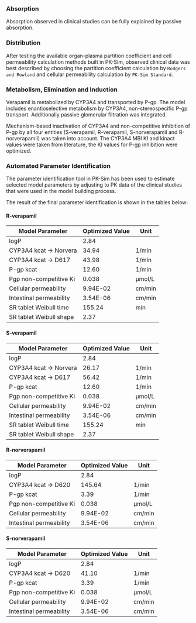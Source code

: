### Absorption

Absorption observed in clinical studies can be fully explained by passive absorption.

### Distribution

After testing the available organ-plasma partition coefficient and cell permeability calculation methods built in PK-Sim, observed clinical data was best described by choosing the partition coefficient calculation by `Rodgers and Rowland` and cellular permeability calculation by `PK-Sim Standard`. 

### Metabolism, Elimination and Induction

Verapamil is metabolized by CYP3A4 and transported by P-gp. The model includes enantioselective metabolism by CYP3A4, non-stereospecific P-gp transport. Additionally passive glomerular filtration was integrated. 

Mechanism-based inactivation of CYP3A4 and non-competitive inhibition of P-gp by all four entities (S-verapamil, R-verapamil, S-norverapamil and R-norverapamil) was taken into account. The CYP3A4 MBI KI and kinact values were taken from literature, the KI values for P-gp inhibition were optimized.


### Automated Parameter Identification

The parameter identification tool in PK-Sim has been used to estimate selected model parameters by adjusting to PK data of the clinical studies that were used in the model building process. 

The result of the final parameter identification is shown in the tables below:


#### R-verapamil

| Model Parameter            | Optimized Value | Unit |
| -------------------------- | --------------- | ---- |
| logP            		|  2.84  	||
| CYP3A4 kcat -> Norvera        |  34.94 	|1/min|
| CYP3A4 kcat -> D617           |  43.98	|1/min|
| P-gp kcat            		|  12.60	|1/min|
| Pgp non-competitive Ki        |  0.038	|µmol/L|
| Cellular permeability         |  9.94E-02	|cm/min|
| Intestinal permeability       |  3.54E-06	|cm/min|
| SR tablet Weibull time        |  155.24	|min|
| SR tablet Weibull shape       |  2.37		| |


#### S-verapamil

| Model Parameter            | Optimized Value | Unit |
| -------------------------- | --------------- | ---- |
| logP            		|  2.84  	||
| CYP3A4 kcat -> Norvera        |  26.17 	|1/min|
| CYP3A4 kcat -> D617           |  56.42	|1/min|
| P-gp kcat            		|  12.60	|1/min|
| Pgp non-competitive Ki        |  0.038	|µmol/L|
| Cellular permeability         |  9.94E-02	|cm/min|
| Intestinal permeability       |  3.54E-06	|cm/min|
| SR tablet Weibull time        |  155.24	|min|
| SR tablet Weibull shape       |  2.37		| |


#### R-norverapamil

| Model Parameter            | Optimized Value | Unit |
| -------------------------- | --------------- | ---- |
| logP            		|  2.84  	||
| CYP3A4 kcat -> D620           |  145.64	|1/min|
| P-gp kcat            		|  3.39		|1/min|
| Pgp non-competitive Ki        |  0.038	|µmol/L|
| Cellular permeability         |  9.94E-02	|cm/min|
| Intestinal permeability       |  3.54E-06	|cm/min|



#### S-norverapamil

| Model Parameter            | Optimized Value | Unit |
| -------------------------- | --------------- | ---- |
| logP            		|  2.84  	||
| CYP3A4 kcat -> D620           |  41.10	|1/min|
| P-gp kcat            		|  3.39		|1/min|
| Pgp non-competitive Ki        |  0.038	|µmol/L|
| Cellular permeability         |  9.94E-02	|cm/min|
| Intestinal permeability       |  3.54E-06	|cm/min|


